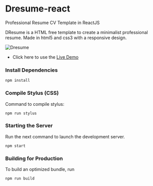 # Dresume-react
Professional Resume CV Template in ReactJS

DResume is a HTML free template to create a minimalist professional resume. Made in html5 and css3 with a responsive design.

![Dresume](https://raw.githubusercontent.com/gndx/GResume/master/screenshot.png)

*  Click here to use the [Live Demo](http://dev.gndx.co/dresume-react/)



### Install Dependencies
```
npm install
```

### Compile Stylus (CSS)
Command to compile stylus:
```
npm run stylus
```

### Starting the Server
Run the next command to launch the development server. 
```
npm start
```

### Building for Production
To build an optimized bundle, run
```
npm run build
```
